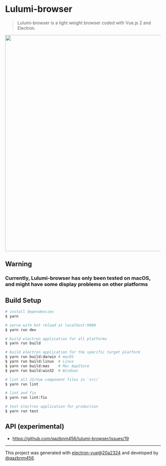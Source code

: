 # Lulumi-browser

> Lulumi-browser is a light weight browser coded with Vue.js 2 and Electron.

<p align="center">
  <a href="http://i.imgur.com/9xLPLFK.png" target="_blank">
    <img src="http://i.imgur.com/9xLPLFK.png" width="700px">
  </a>
</p>

## Warning

### Currently, Lulumi-browser has only been tested on macOS, and might have some display problems on other platforms

## Build Setup

``` bash
# install dependencies
$ yarn

# serve with hot reload at localhost:9080
$ yarn run dev

# build electron application for all platforms
$ yarn run build

# build electron application for the specific target platform
$ yarn run build:darwin # macOS
$ yarn run build:linux  # Linux
$ yarn run build:mas    # Mac AppStore
$ yarn run build:win32  # Windows

# lint all JS/Vue component files in `src/`
$ yarn run lint

# lint and fix
$ yarn run lint:fix

# test electron application for production
$ yarn run test
```

## API (experimental)

- https://github.com/qazbnm456/lulumi-browser/issues/19

---

This project was generated with [electron-vue](https://github.com/SimulatedGREG/electron-vue)@[20a2324](https://github.com/SimulatedGREG/electron-vue/commit/20a2324440b99ac002ec3a29d3a8b67f6c74b941) and developed by [@qazbnm456](https://github.com/qazbnm456).
